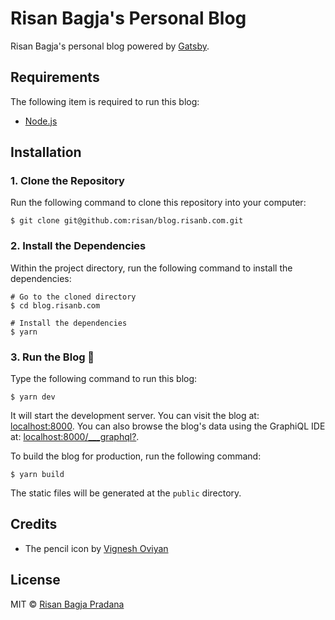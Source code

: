 # Risan Bagja's Personal Blog

Risan Bagja's personal blog powered by [Gatsby](https://www.gatsbyjs.org).

## Requirements

The following item is required to run this blog:

* [Node.js](https://nodejs.org)

## Installation

### 1. Clone the Repository

Run the following command to clone this repository into your computer:

```shell
$ git clone git@github.com:risan/blog.risanb.com.git
```

### 2. Install the Dependencies

Within the project directory, run the following command to install the dependencies:

```shell
# Go to the cloned directory
$ cd blog.risanb.com

# Install the dependencies
$ yarn
```

### 3. Run the Blog 🎉

Type the following command to run this blog:

```shell
$ yarn dev
```

It will start the development server. You can visit the blog at: [localhost:8000](http://localhost:8000). You can also browse the blog's data using the GraphiQL IDE at: [localhost:8000/\_\_\_graphql?](http://localhost:8000/___graphql?).

To build the blog for production, run the following command:

```shell
$ yarn build
```

The static files will be generated at the `public` directory.

## Credits

* The pencil icon by [Vignesh Oviyan](https://iconscout.com/contributors/oviyan)

## License

MIT © [Risan Bagja Pradana](https://risanb.com)
